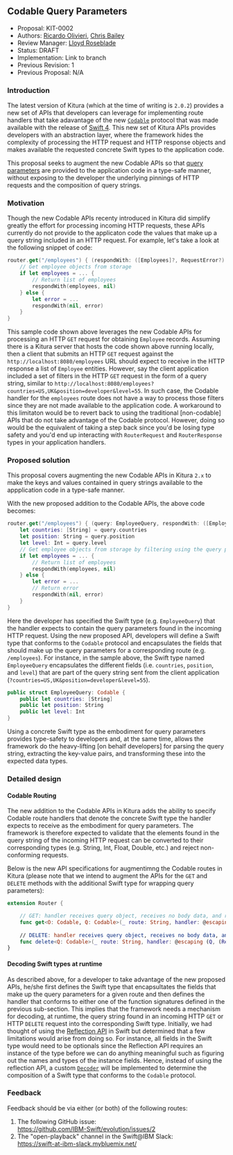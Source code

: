 ## Codable Query Parameters
* Proposal: KIT-0002
* Authors: [Ricardo Olivieri](https://github.com/rolivieri), [Chris Bailey](https://github.com/seabaylea)
* Review Manager: [Lloyd Roseblade](https://github.com/lroseblade)
* Status: DRAFT
* Implementation: Link to branch
* Previous Revision: 1
* Previous Proposal: N/A

### Introduction
The latest version of Kitura (which at the time of writing is `2.0.2`) provides a new set of APIs that developers can leverage for implementing route handlers that take adavantage of the new [`Codable`](https://developer.apple.com/documentation/foundation/archives_and_serialization/encoding_and_decoding_custom_types) protocol that was made available with the release of [Swift 4](https://swift.org/blog/swift-4-0-released/). This new set of Kitura APIs provides developers with an abstraction layer, where the framework hides the complexity of processing the HTTP request and HTTP response objects and makes available the requested concrete Swift types to the application code.

This proposal seeks to augment the new Codable APIs so that [query parameters](https://en.wikipedia.org/wiki/Query_string) are provided to the application code in a type-safe manner, without exposing to the developer the underlying pinnings of HTTP requests and the composition of query strings.

### Motivation
Though the new Codable APIs recenty introduced in Kitura did simplify greatly the effort for processing incoming HTTP requests, these APIs currently do not provide to the applicaton code the values that make up a query string included in an HTTP request. For example, let's take a look at the following snippet of code:

```swift
router.get("/employees") { (respondWith: ([Employees]?, RequestError?) -> Void) in
    // Get employee objects from storage
    if let employees = ... {
        // Return list of employees
        respondWith(employees, nil)
    } else {
        let error = ...
        respondWith(nil, error)
    }
}
```

This sample code shown above leverages the new Codable APIs for processing an HTTP `GET` request for obtaining `Employee` records. Assuming there is a Kitura server that hosts the code shown above running locally, then a client that submits an HTTP `GET` request against the `http://localhost:8080/employees` URL should expect to receive in the HTTP response a list of `Employee` entities. However, say the client application included a set of filters in the HTTP `GET` request in the form of a query string, similar to `http://localhost:8080/employees?countries=US,UK&position=developer&level=55`. In such case, the Codable handler for the `employees` route does not have a way to process those filters since they are not made available to the application code. A workaround to this limitaton would be to revert back to using the traditional [non-codable] APIs that do not take advantage of the Codable protocol. However, doing so would be the equivalent of taking a step back since you'd be losing type safety and you'd end up interacting with `RouterRequest` and `RouterResponse` types in your application handlers.

### Proposed solution
This proposal covers augmenting the new Codable APIs in Kitura `2.x` to make the keys and values contained in query strings available to the appplication code in a type-safe manner.

With the new proposed addition to the Codable APIs, the above code becomes:

```swift
router.get("/employees") { (query: EmployeeQuery, respondWith: ([Employees]?, RequestError?) -> Void) in
    let countries: [String] = query.countries
    let position: String = query.position
    let level: Int = query.level
    // Get employee objects from storage by filtering using the query parameters provided to the application
    if let employees = ... {
        // Return list of employees
        respondWith(employees, nil)
    } else {
        let error = ...
        // Return error
        respondWith(nil, error)
    }
}
```

Here the developer has specified the Swift type (e.g. `EmployeeQuery`) that the handler expects to contain the query parameters found in the incoming HTTP request. Using the new proposed API, developers will define a Swift type that conforms to the `Codable` protocol and encapsulates the fields that should make up the query parameters for a corresponding route (e.g. `/employees`). For instance, in the sample above, the Swift type named `EmployeeQuery` encapsulates the different fields (i.e. `countries`, `position`, and `level`) that are part of the query string sent from the client application (`?countries=US,UK&position=developer&level=55`).

```swift
public struct EmployeeQuery: Codable {
    public let countries: [String]
    public let position: String
    public let level: Int
}
```

Using a concrete Swift type as the embodiment for query parameters provides type-safety to developers and, at the same time, allows the framework do the heavy-lifting [on behalf developers] for parsing the query string, extracting the key-value pairs, and transforming these into the expected data types.

### Detailed design

#### Codable Routing
The new addition to the Codable APIs in Kitura adds the ability to specify Codable route handlers that denote the concrete Swift type the handler expects to receive as the embodiment for query parameters. The framework is therefore expected to validate that the elements found in the query string of the incoming HTTP request can be converted to their corresponding types (e.g. String, Int, Float, Double, etc.) and reject non-conforming requests.

Below is the new API specifications for augmentimng the Codable routes in Kitura (please note that we intend to augment the APIs for the `GET` and `DELETE` methods with the additional Swift type for wrapping query parameters):

```swift
extension Router {

    // GET: handler receives query object, receives no body data, and responds with an array of Codable entities
    func get<O: Codable, Q: Codable>(_ route: String, handler: @escaping (Q, ([O]?, RequestError?) -> Void) -> Void)
      
    // DELETE: handler receives query object, receives no body data, and responds with no data
    func delete<Q: Codable>(_ route: String, handler: @escaping (Q, (RequestError?) -> Void) -> Void)
}
```

#### Decoding Swift types at runtime
As described above, for a developer to take advantage of the new proposed APIs, he/she first defines the Swift type that encapsultates the fields that make up the query parameters for a given route and then defines the handler that conforms to either one of the function signatures defined in the previous sub-section. This implies that the framework needs a mechanism for decoding, at runtime, the query string found in an incoming HTTP `GET` or HTTP `DELETE` request into the corresponding Swift type. Initially, we had thought of using the [Reflection API](https://developer.apple.com/documentation/swift/mirror) in Swift but determined that a few limitations would arise from doing so. For instance, all fields in the Swift type would need to be optionals since the Reflection API requires an instance of the type before we can do anything meaningful such as figuring out the names and types of the instance fields. Hence, instead of using the reflection API, a custom [`Decoder`](https://developer.apple.com/documentation/swift/decoder) will be implemented to determine the composition of a Swift type that conforms to the `Codable` protocol.

### Feedback
Feedback should be via either (or both) of the following routes:

1. The following GitHub issue:  
   https://github.com/IBM-Swift/evolution/issues/2
2. The "open-playback" channel in the Swift@IBM Slack:  
   https://swift-at-ibm-slack.mybluemix.net/
